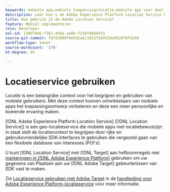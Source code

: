 ```yaml
---
keywords: mobiele app;mobiele toepassingslocatie;mobiele app voor doel;mobiele doellocaties;locatieservice;adobe Experience cloud location service;pois;interessante punten;sdk;locatie
description: Leer hoe u de Adobe Experience Platform Location Service kunt gebruiken om uw mobiele apps met een herkenbare locatie in te schakelen.
title: Hoe gebruik ik de Adobe Location Service?
feature: Mobiel implementeren
role: Developer
exl-id: 130d78e6-f361-4e8a-aa0e-f31bfd6b4dfa
source-git-commit: fd7d3900f9e5d1a6c3d13fd2452de8528f8fd248
workflow-type: tm+mt
source-wordcount: '178'
ht-degree: 0%

---
```


# Locatieservice gebruiken

Locatie is een belangrijke context voor het begrijpen en gebruiken van mobiele gebruikers. Met deze context kunnen ontwikkelaars van mobiele apps het toepassingsontwerp verbeteren en deze een meer persoonlijke en boeiende ervaring maken.

[!DNL Adobe Experience Platform Location Service] ([!DNL Location Service]) is een geo-locatieservice die mobiele apps met locatiebewustzijn in staat stelt de locatiecontext te begrijpen door rijke en gebruiksvriendelijke SDK-interfaces te gebruiken die vergezeld gaan van een flexibele database van interesses (POI&#39;s).

U kunt [!DNL Location Service] met [!DNL Target] aan hefboomregels met [markeringen in [!DNL Adobe Experience Platform]](https://experienceleague.adobe.com/docs/experience-platform/tags/home.html) gebruiken om uw gegevens van Plaatsen aan uw [!DNL Adobe Target] gebeurtenissen van SDK vast te maken.

Zie [Locatieservice gebruiken met Adobe Target](https://experienceleague.adobe.com/docs/places/using/use-places-with-other-solutions/places-target/places-target.html) in de [handleiding voor Adobe Experience Platform-locatieservice](https://experienceleague.adobe.com/docs/places/using/home.html) voor meer informatie.
